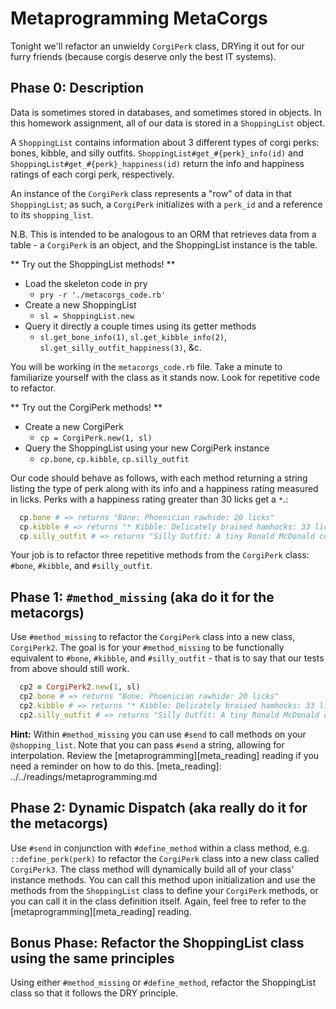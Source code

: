 # Metaprogramming MetaCorgs

Tonight we'll refactor an unwieldy `CorgiPerk` class, DRYing it out for our furry friends (because corgis deserve only the best IT systems).

## Phase 0: Description

Data is sometimes stored in databases, and sometimes stored in objects. In this homework assignment, all of our data is stored in a `ShoppingList` object. 

A `ShoppingList` contains information about 3 different types of corgi perks: bones, kibble, and silly outfits. `ShoppingList#get_#{perk}_info(id)` and `ShoppingList#get_#{perk}_happiness(id)` return the info and happiness ratings of each corgi perk, respectively.

An instance of the `CorgiPerk` class represents a "row" of data in that `ShoppingList`; as such, a `CorgiPerk` initializes with a `perk_id` and a reference to its `shopping_list`. 

N.B. This is intended to be analogous to an ORM that retrieves data from a table - a `CorgiPerk` is an object, and the ShoppingList instance is the table.

** Try out the ShoppingList methods! **
+ Load the skeleton code in pry
  + `pry -r './metacorgs_code.rb'`
+ Create a new ShoppingList
  + `sl = ShoppingList.new`
+ Query it directly a couple times using its getter methods
  + `sl.get_bone_info(1)`, `sl.get_kibble_info(2)`, `sl.get_silly_outfit_happiness(3)`, &c.

You will be working in the `metacorgs_code.rb` file. Take a minute to familiarize yourself with the class as it stands now. Look for repetitive code to refactor.

** Try out the CorgiPerk methods! **
+ Create a new CorgiPerk
  + `cp = CorgiPerk.new(1, sl)`
+ Query the ShoppingList using your new CorgiPerk instance
  + `cp.bone`, `cp.kibble`, `cp.silly_outfit`

Our code should behave as follows, with each method returning a string listing the type of perk along with its info and a happiness rating measured in licks. Perks with a happiness rating greater than 30 licks get a `*`.:

```ruby
  cp.bone # => returns "Bone: Phoenician rawhide: 20 licks"
  cp.kibble # => returns "* Kibble: Delicately braised hamhocks: 33 licks"
  cp.silly_outfit # => returns "Silly Outfit: A tiny Ronald McDonald costume: 0 licks"
```

Your job is to refactor three repetitive methods from the `CorgiPerk` class: `#bone`, `#kibble`, and `#silly_outfit`. 

## Phase 1: `#method_missing` (aka do it for the metacorgs)

Use `#method_missing` to refactor the `CorgiPerk` class into a new class, `CorgiPerk2`. The goal is for your `#method_missing` to be functionally equivalent to `#bone`, `#kibble`, and `#silly_outfit` - that is to say that our tests from above should still work.

```ruby
  cp2 = CorgiPerk2.new(1, sl) 
  cp2.bone # => returns "Bone: Phoenician rawhide: 20 licks"
  cp2.kibble # => returns "* Kibble: Delicately braised hamhocks: 33 licks"
  cp2.silly_outfit # => returns "Silly Outfit: A tiny Ronald McDonald costume: 0 licks"
```

**Hint:** Within `#method_missing` you can use `#send` to call methods on your `@shopping_list`. Note that you can pass `#send` a string, allowing for interpolation. Review the [metaprogramming][meta_reading] reading if you need a reminder on how to do this.
[meta_reading]: ../../readings/metaprogramming.md

## Phase 2: Dynamic Dispatch (aka really do it for the metacorgs)

Use `#send` in conjunction with `#define_method` within a class method, e.g. `::define_perk(perk)` to refactor the `CorgiPerk` class into a new class called `CorgiPerk3`. The class method will dynamically build all of your class' instance methods. You can call this method upon initialization and use the methods from the `ShoppingList` class to define your `CorgiPerk` methods, or you can call it in the class definition itself. Again, feel free to refer to the [metaprogramming][meta_reading] reading.

## Bonus Phase: Refactor the ShoppingList class using the same principles

Using either `#method_missing` or `#define_method`, refactor the ShoppingList class so that it follows the DRY principle.